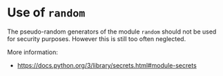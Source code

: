 # Use of `random`



The pseudo-random generators of the module `random` should not be used for security purposes. 
However this is still too often neglected. 


More information:

* https://docs.python.org/3/library/secrets.html#module-secrets